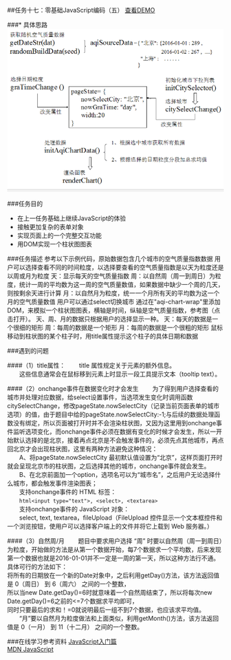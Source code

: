 ##任务十七：零基础JavaScript编码（五）
[查看DEMO](https://rawgit.com/cjlalala/2016-IFE/master/phase02/task17/task17.html)

###* 具体思路
![](https://github.com/cjlalala/2016-IFE/blob/master/phase02/task17/task17.png)

###任务目的
* 在上一任务基础上继续JavaScript的体验
* 接触更加复杂的表单对象
* 实现页面上的一个完整交互功能
* 用DOM实现一个柱状图图表

###任务描述
    参考以下示例代码，原始数据包含几个城市的空气质量指数数据
    用户可以选择查看不同的时间粒度，以选择要查看的空气质量指数是以天为粒度还是以周或月为粒度
    天：显示每天的空气质量指数
    周：以自然周（周一到周日）为粒度，统计一周的平均数为这一周的空气质量数值，如果数据中缺少一个周的几天，则按剩余天进行计算
    月：以自然月为粒度，统一一个月所有天的平均数为这一个月的空气质量数值
    用户可以通过select切换城市
    通过在"aqi-chart-wrap"里添加DOM，来模拟一个柱状图图表，横轴是时间，纵轴是空气质量指数，参考图（点击打开）。
    天、周、月的数据只根据用户的选择显示一种。
    天：每天的数据是一个很细的矩形
    周：每周的数据是一个矩形
    月：每周的数据是一个很粗的矩形
    鼠标移动到柱状图的某个柱子时，用title属性提示这个柱子的具体日期和数据
    
###遇到的问题

####（1）title属性：
　　title 属性规定关于元素的额外信息。<br>
　　这些信息通常会在鼠标移到元素上时显示一段工具提示文本（tooltip text）。

####（2）onchange事件在数据变化时才会发生
　　为了得到用户选择查看的城市并处理对应数据，给select设置事件，当选项发生变化时调用函数citySelectChange，修改pageState.nowSelectCity（记录当前页面表单的城市选项）的值，由于题目中给的pageState.nowSelectCity:-1;与后续的数据处理函数没有绑定，所以页面被打开时并不会渲染柱状图，又因为这里用到onchange事件监听选项变化，而onchange事件必须在数据有变化的时候才会发生，所以一开始默认选择的是北京，接着再点北京是不会触发事件的，必须先点其他城市，再点回北京才会出现柱状图，这里有两种方法避免这种情况：<br>
　　A、将pageState.nowSelectCity 最初默认值设置为“北京”，这样页面打开时就会呈现北京市的柱状图，之后选择其他的城市，onchange事件就会发生。<br>
　　B、在北京前面加一个option，选项名可以为“城市名”，之后用户无论选择什么城市，都会触发事件渲染图表；<br>
　　支持onchange事件的 HTML 标签：<br>
　　```html<input type="text">, <select>, <textarea>```<br>
　　支持onchange事件的 JavaScript 对象：<br>
 　　select, text, textarea，fileUpload（FileUpload 控件显示一个文本框控件和一个浏览按钮，使用户可以选择客户端上的文件并将它上载到 Web 服务器。）
   
####（3）自然周/月
　　题目中要求用户选择 “周” 时要以自然周（周一到周日）为粒度，开始做的方法是从第一个数据开始，每7个数据求一个平均数，后来发现第一个数据也就是2016-01-01并不一定是一周的第一天，所以这种方法行不通。具体可行的方法如下：<br>
   将所有的日期放在一个新的Date对象中，之后利用getDay()方法，该方法返回值是 0（周日） 到 6（周六） 之间的一个整数，<br>
所以当new Date.getDay()=6时就意味着一个自然周结束了，所以将每次new Date.getDay()=6之前的<=7个数据求平均即可，<br>
同时只要最后的求和！=0就说明最后一组不到7个数据，也应该求平均值。<br>
　　“月”要以自然月为粒度做法和上面类似，利用getMonth()方法，该方法返回值是 0（一月） 到 11（十二月） 之间的一个整数。<br>
  
###在线学习参考资料
[JavaScript入门篇](http://www.imooc.com/learn/36)<br>
[MDN JavaScript](https://developer.mozilla.org/zh-CN/docs/Web/JavaScript)

